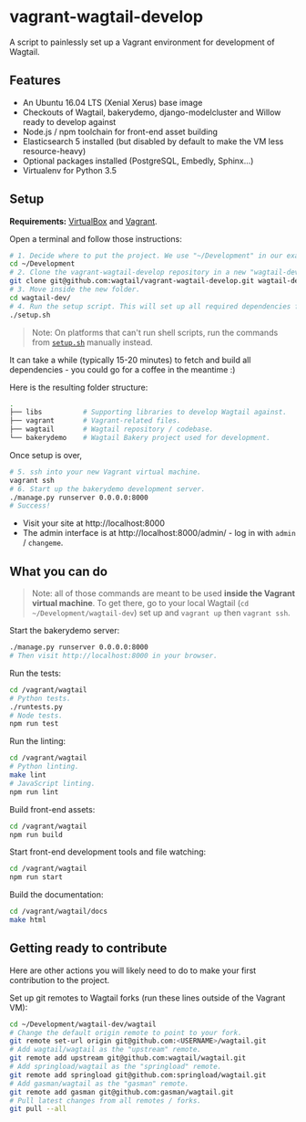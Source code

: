 vagrant-wagtail-develop
=======================

A script to painlessly set up a Vagrant environment for development of Wagtail.

Features
--------
* An Ubuntu 16.04 LTS (Xenial Xerus) base image
* Checkouts of Wagtail, bakerydemo, django-modelcluster and Willow ready to develop against
* Node.js / npm toolchain for front-end asset building
* Elasticsearch 5 installed (but disabled by default to make the VM less resource-heavy)
* Optional packages installed (PostgreSQL, Embedly, Sphinx...)
* Virtualenv for Python 3.5

Setup
-----

**Requirements:** [VirtualBox](https://www.virtualbox.org/) and [Vagrant](https://www.vagrantup.com/).

Open a terminal and follow those instructions:

```sh
# 1. Decide where to put the project. We use "~/Development" in our examples.
cd ~/Development
# 2. Clone the vagrant-wagtail-develop repository in a new "wagtail-dev" folder.
git clone git@github.com:wagtail/vagrant-wagtail-develop.git wagtail-dev
# 3. Move inside the new folder.
cd wagtail-dev/
# 4. Run the setup script. This will set up all required dependencies for you.
./setup.sh
```

> Note: On platforms that can't run shell scripts, run the commands from [`setup.sh`](setup.sh) manually instead.

It can take a while (typically 15-20 minutes) to fetch and build all dependencies - you could go for a coffee in the meantime :)

Here is the resulting folder structure:

```sh
.
├── libs          # Supporting libraries to develop Wagtail against.
├── vagrant       # Vagrant-related files.
├── wagtail       # Wagtail repository / codebase.
└── bakerydemo    # Wagtail Bakery project used for development.
```

Once setup is over,

```sh
# 5. ssh into your new Vagrant virtual machine.
vagrant ssh
# 6. Start up the bakerydemo development server.
./manage.py runserver 0.0.0.0:8000
# Success!
```

- Visit your site at http://localhost:8000
- The admin interface is at http://localhost:8000/admin/ - log in with `admin` / `changeme`.

What you can do
---------------

> Note: all of those commands are meant to be used **inside the Vagrant virtual machine**. To get there, go to your local Wagtail (`cd ~/Development/wagtail-dev`) set up and `vagrant up` then `vagrant ssh`.

Start the bakerydemo server:

```sh
./manage.py runserver 0.0.0.0:8000
# Then visit http://localhost:8000 in your browser.
```

Run the tests:

```sh
cd /vagrant/wagtail
# Python tests.
./runtests.py
# Node tests.
npm run test
```

Run the linting:

```sh
cd /vagrant/wagtail
# Python linting.
make lint
# JavaScript linting.
npm run lint
```

Build front-end assets:

```sh
cd /vagrant/wagtail
npm run build
```

Start front-end development tools and file watching:

```sh
cd /vagrant/wagtail
npm run start
```

Build the documentation:

```sh
cd /vagrant/wagtail/docs
make html
```

Getting ready to contribute
---------------------------

Here are other actions you will likely need to do to make your first contribution to the project.

Set up git remotes to Wagtail forks (run these lines outside of the Vagrant VM):

```sh
cd ~/Development/wagtail-dev/wagtail
# Change the default origin remote to point to your fork.
git remote set-url origin git@github.com:<USERNAME>/wagtail.git
# Add wagtail/wagtail as the "upstream" remote.
git remote add upstream git@github.com:wagtail/wagtail.git
# Add springload/wagtail as the "springload" remote.
git remote add springload git@github.com:springload/wagtail.git
# Add gasman/wagtail as the "gasman" remote.
git remote add gasman git@github.com:gasman/wagtail.git
# Pull latest changes from all remotes / forks.
git pull --all
```
